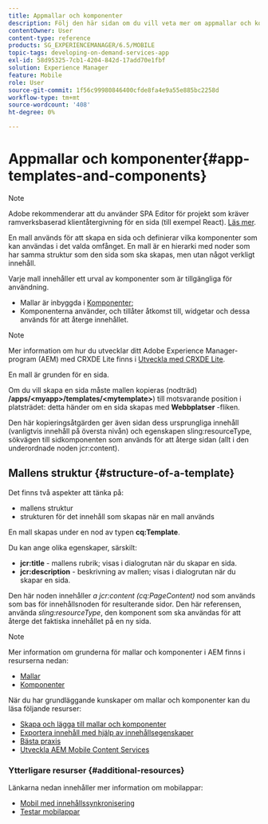 ```yaml
---
title: Appmallar och komponenter
description: Följ den här sidan om du vill veta mer om appmallar och komponenter. Den innehåller detaljerad information om mallarnas struktur.
contentOwner: User
content-type: reference
products: SG_EXPERIENCEMANAGER/6.5/MOBILE
topic-tags: developing-on-demand-services-app
exl-id: 58d95325-7cb1-4204-842d-17add70e1fbf
solution: Experience Manager
feature: Mobile
role: User
source-git-commit: 1f56c99980846400cfde8fa4e9a55e885bc2258d
workflow-type: tm+mt
source-wordcount: '408'
ht-degree: 0%

---
```


# Appmallar och komponenter{#app-templates-and-components}

>[!NOTE]
>
>Adobe rekommenderar att du använder SPA Editor för projekt som kräver ramverksbaserad klientåtergivning för en sida (till exempel React). [Läs mer](/help/sites-developing/spa-overview.md).

En mall används för att skapa en sida och definierar vilka komponenter som kan användas i det valda omfånget. En mall är en hierarki med noder som har samma struktur som den sida som ska skapas, men utan något verkligt innehåll.

Varje mall innehåller ett urval av komponenter som är tillgängliga för användning.

* Mallar är inbyggda i [Komponenter](/help/sites-developing/components.md);
* Komponenterna använder, och tillåter åtkomst till, widgetar och dessa används för att återge innehållet.

>[!NOTE]
>
>Mer information om hur du utvecklar ditt Adobe Experience Manager-program (AEM) med CRXDE Lite finns i [Utveckla med CRXDE Lite](/help/sites-developing/developing-with-crxde-lite.md).

En mall är grunden för en sida.

Om du vill skapa en sida måste mallen kopieras (nodträd) **/apps/&lt;myapp>/templates/&lt;mytemplate>**) till motsvarande position i platsträdet: detta händer om en sida skapas med **Webbplatser** -fliken.

Den här kopieringsåtgärden ger även sidan dess ursprungliga innehåll (vanligtvis innehåll på översta nivån) och egenskapen sling:resourceType, sökvägen till sidkomponenten som används för att återge sidan (allt i den underordnade noden jcr:content).

## Mallens struktur {#structure-of-a-template}

Det finns två aspekter att tänka på:

* mallens struktur
* strukturen för det innehåll som skapas när en mall används

En mall skapas under en nod av typen **cq:Template**.

Du kan ange olika egenskaper, särskilt:

* **jcr:title** - mallens rubrik; visas i dialogrutan när du skapar en sida.
* **jcr:description** - beskrivning av mallen; visas i dialogrutan när du skapar en sida.

Den här noden innehåller *a jcr:content (cq:PageContent)* nod som används som bas för innehållsnoden för resulterande sidor. Den här referensen, använda *sling:resourceType*, den komponent som ska användas för att återge det faktiska innehållet på en ny sida.

>[!NOTE]
>
>Mer information om grunderna för mallar och komponenter i AEM finns i resurserna nedan:
>
>* [Mallar](/help/sites-developing/templates.md)
>* [Komponenter](/help/sites-developing/components.md)
>

När du har grundläggande kunskaper om mallar och komponenter kan du läsa följande resurser:

* [Skapa och lägga till mallar och komponenter](/help/mobile/mobile-ondemand-app-templates.md)
* [Exportera innehåll med hjälp av innehållsegenskaper](/help/mobile/on-demand-content-properties-exporting.md)
* [Bästa praxis](/help/mobile/best-practices-aem-mobile.md)
* [Utveckla AEM Mobile Content Services](/help/mobile/developing-content-services.md)

### Ytterligare resurser {#additional-resources}

Länkarna nedan innehåller mer information om mobilappar:

* [Mobil med innehållssynkronisering](/help/mobile/mobile-ondemand-contentsync.md)
* [Testar mobilappar](/help/mobile/develop-mobile-apps-testing.md)
